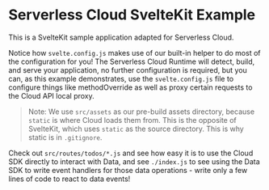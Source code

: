 # Serverless Cloud SvelteKit Example

This is a SvelteKit sample application adapted for Serverless Cloud.

Notice how `svelte.config.js` makes use of our built-in helper to do most of the configuration for you! The Serverless Cloud Runtime will detect, build, and serve your application, no further configuration is required, but you can, as this example demonstrates, use the `svelte.config.js` file to configure things like methodOverride as well as proxy certain requests to the Cloud API local proxy.

> Note: We use `src/assets` as our pre-build assets directory, because `static` is where Cloud loads them from.  This is the opposite of SvelteKit, which uses `static` as the source directory.  This is why static is in `.gitignore`.

Check out `src/routes/todos/*.js` and see how easy it is to use the Cloud SDK directly to interact with Data, and see `./index.js` to see using the Data SDK to write event handlers for those data operations - write only a few lines of code to react to data events!